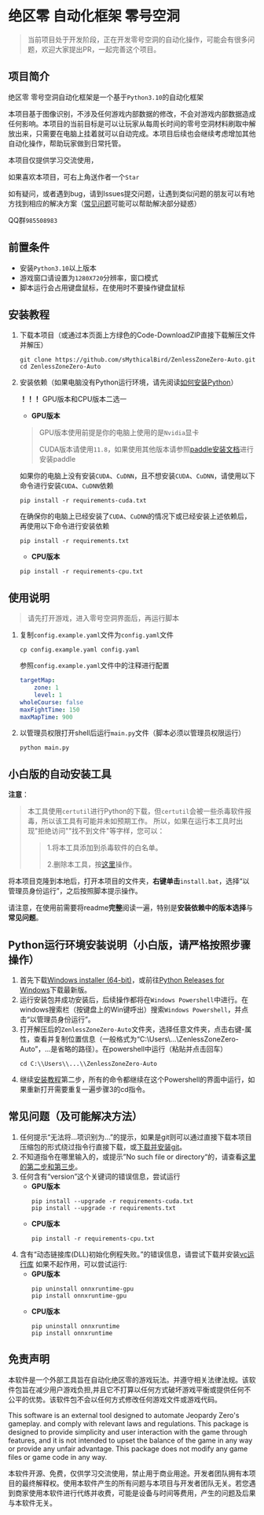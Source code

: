 #  绝区零 自动化框架 零号空洞

> 当前项目处于开发阶段，正在开发零号空洞的自动化操作，可能会有很多问题，欢迎大家提出PR，一起完善这个项目。


## 项目简介
绝区零 零号空洞自动化框架是一个基于`Python3.10`的自动化框架

本项目基于图像识别，不涉及任何游戏内部数据的修改，不会对游戏内部数据造成任何影响。本项目的当前目标是可以让玩家从每周长时间的零号空洞材料刷取中解放出来，只需要在电脑上挂着就可以自动完成。本项目后续也会继续考虑增加其他自动化操作，帮助玩家做到日常托管。

本项目仅提供学习交流使用，

如果喜欢本项目，可右上角送作者一个`Star`

如有疑问，或者遇到bug，请到Issues提交问题，让遇到类似问题的朋友可以有地方找到相应的解决方案（[常见问题](#常见问题（及可能解决方法）)可能可以帮助解决部分疑惑）

QQ群`985508983`

## 前置条件
- 安装`Python3.10`以上版本
- 游戏窗口请设置为`1280X720`分辨率，窗口模式
- 脚本运行会占用键盘鼠标，在使用时不要操作键盘鼠标

## 安装教程
1. 下载本项目（或通过本页面上方绿色的Code-DownloadZIP直接下载解压文件并解压）
	```shell
	git clone https://github.com/sMythicalBird/ZenlessZoneZero-Auto.git
	cd ZenlessZoneZero-Auto
	```
	
2. 安装依赖（如果电脑没有Python运行环境，请先阅读[如何安装Python](#Python环境安装说明)）
   
   **！！！** GPU版本和CPU版本二选一
   
   * **GPU版本**
   
   > GPU版本使用前提是你的电脑上使用的是`Nvidia`显卡
   > 
   > CUDA版本请使用`11.8`，如果使用其他版本请参照[paddle安装文档](https://www.paddlepaddle.org.cn/install/quick)进行安装paddle
	> 
   >   
   如果你的电脑上没有安装`CUDA`、`CuDNN`，且不想安装`CUDA`、`CuDNN`，请使用以下命令进行安装`CUDA`、`CuDNN`依赖
   
    ```shell
    pip install -r requirements-cuda.txt
    ```
	
	在确保你的电脑上已经安装了`CUDA`、`CuDNN`的情况下或已经安装上述依赖后，再使用以下命令进行安装依赖
	
	```shell
    pip install -r requirements.txt
   ```
	
   * **CPU版本**
	
    ```shell
	pip install -r requirements-cpu.txt
	 ```

## 使用说明

> 请先打开游戏，进入零号空洞界面后，再运行脚本
> 
1. 复制`config.example.yaml`文件为`config.yaml`文件
	```shell
	cp config.example.yaml config.yaml
	```

	参照`config.example.yaml`文件中的注释进行配置

	```yaml
	targetMap:
    	zone: 1
    	level: 1 
	wholeCourse: false
	maxFightTime: 150
	maxMapTime: 900
   ```

2. 以管理员权限打开shell后运行`main.py`文件（脚本必须以管理员权限运行）
	```shell
	python main.py
	```

## 小白版的自动安装工具
**注意**：
>本工具使用`certutil`进行Python的下载，但`certutil`会被一些杀毒软件报毒，所以该工具有可能并未如预期工作。
>所以，如果在运行本工具时出现"拒绝访问""找不到文件"等字样，您可以：
>>1.将本工具添加到杀毒软件的白名单。
>>
>>2.删除本工具，按[这里](#Python运行环境安装说明（小白版，请严格按照步骤操作）)操作。

将本项目克隆到本地后，打开本项目的文件夹，**右键单击**`install.bat`，选择“以管理员身份运行”，之后按照脚本提示操作。

请注意，在使用前需要将readme**完整**阅读一遍，特别是**安装依赖中的版本选择**与**常见问题**。


## Python运行环境安装说明（小白版，请严格按照步骤操作）
1. 首先下载[Windows installer (64-bit)](https://mirrors.huaweicloud.com/python/3.10.2/python-3.10.2-amd64.exe)，或前往[Python Releases for Windows](https://www.python.org/downloads/windows/)下载最新版。
2. 运行安装包并成功安装后，后续操作都将在`Windows Powershell`中进行。在windows搜索栏（按键盘上的Win键呼出）搜索`Windows Powershell`，并点击“以管理员身份运行”。
3. 打开解压后的`ZenlessZoneZero-Auto`文件夹，选择任意文件夹，点击右键-属性，查看并复制位置信息（一般格式为“C:\\Users\\...\\ZenlessZoneZero-Auto”，...是省略的路径）。在powershell中运行（粘贴并点击回车）
	``` shell
	cd C:\\Users\\...\\ZenlessZoneZero-Auto
	```
4. 继续[安装教程](#安装教程)第二步，所有的命令都继续在这个Powershell的界面中运行，如果重新打开需要重复一遍步骤3的cd指令。


## 常见问题（及可能解决方法）
1. 任何提示“无法将...项识别为...”的提示，如果是git则可以通过直接下载本项目压缩包的形式绕过指令行直接下载，或[下载并安装git](https://github.com/git-for-windows/git/releases/download/v2.45.2.windows.1/Git-2.45.2-64-bit.exe)。
2. 不知道指令在哪里输入的，或提示”No such file or directory“的，请查看[这里的第二步和第三步](#Python运行环境安装说明（小白版，请严格按照步骤操作）)。
3. 任何含有“version”这个关键词的错误信息，尝试运行
   * **GPU版本**
       ```shell
       pip install --upgrade -r requirements-cuda.txt
       pip install --upgrade -r requirements.txt
       ```
   * **CPU版本**
       ```shell
       pip install -r requirements-cpu.txt
       ```
4. 含有“动态链接库(DLL)初始化例程失败。”的错误信息，请尝试下载并安装[vc运行库](https://aka.ms/vs/17/release/vc_redist.x64.exe)
    如果不起作用，可以尝试运行:
   * **GPU版本**
     ```shell
     pip uninstall onnxruntime-gpu
     pip install onnxruntime-gpu
     ```
   * **CPU版本**
     ```shell
     pip uninstall onnxruntime
     pip install onnxruntime
     ```

## 免责声明

本软件是一个外部工具旨在自动化绝区零的游戏玩法。并遵守相关法律法规。该软件包旨在减少用户游戏负担,并且它不打算以任何方式破坏游戏平衡或提供任何不公平的优势。该软件包不会以任何方式修改任何游戏文件或游戏代码。

This software is an external tool designed to automate Jeopardy Zero's gameplay. and comply with relevant laws and regulations. This package is designed to provide simplicity and user interaction with the game through features, and it is not intended to upset the balance of the game in any way or provide any unfair advantage. This package does not modify any game files or game code in any way.

本软件开源、免费，仅供学习交流使用，禁止用于商业用途。开发者团队拥有本项目的最终解释权。使用本软件产生的所有问题与本项目与开发者团队无关。若您遇到商家使用本软件进行代练并收费，可能是设备与时间等费用，产生的问题及后果与本软件无关。
